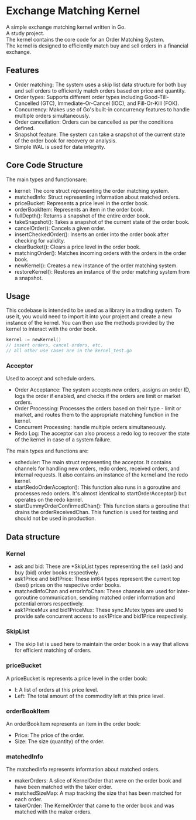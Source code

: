 # Exchange Matching Kernel

A simple exchange matching kernel written in Go.  
A study project.  
The kernel contains the core code for an Order Matching System.  
The kernel is designed to efficiently match buy and sell orders in a financial exchange.  

## Features
* Order matching: The system uses a skip list data structure for both buy and sell orders to efficiently match orders based on price and quantity.
* Order types: Supports different order types including Good-Till-Cancelled (GTC), Immediate-Or-Cancel (IOC), and Fill-Or-Kill (FOK).
* Concurrency: Makes use of Go's built-in concurrency features to handle multiple orders simultaneously.
* Order cancellation: Orders can be cancelled as per the conditions defined.
* Snapshot feature: The system can take a snapshot of the current state of the order book for recovery or analysis.
* Simple WAL is used for data integrity.

## Core Code Structure
The main types and functionsare:

* kernel: The core struct representing the order matching system.
* matchedInfo: Struct representing information about matched orders.
* priceBucket: Represents a price level in the order book.
* orderBookItem: Represents an item in the order book.
* fullDepth(): Returns a snapshot of the entire order book.
* takeSnapshot(): Takes a snapshot of the current state of the order book.
* cancelOrder(): Cancels a given order.
* insertCheckedOrder(): Inserts an order into the order book after checking for validity.
* clearBucket(): Clears a price level in the order book.
* matchingOrder(): Matches incoming orders with the orders in the order book.
* newKernel(): Creates a new instance of the order matching system.
* restoreKernel(): Restores an instance of the order matching system from a snapshot.

## Usage
This codebase is intended to be used as a library in a trading system. 
To use it, you would need to import it into your project and create a new instance of the kernel. 
You can then use the methods provided by the kernel to interact with the order book.
```go
kernel := newKernel()
// insert orders, cancel orders, etc.
// all other use cases are in the kernel_test.go
```
### Acceptor
Used to accept and schedule orders.
* Order Acceptance: The system accepts new orders, assigns an order ID, logs the order if enabled, and checks if the orders are limit or market orders.
* Order Processing: Processes the orders based on their type - limit or market, and routes them to the appropriate matching function in the kernel.
* Concurrent Processing: handle multiple orders simultaneously.
* Redo Log: The acceptor can also process a redo log to recover the state of the kernel in case of a system failure.

The main types and functions are:

* scheduler: The main struct representing the acceptor. It contains channels for handling new orders, redo orders, received orders, and internal requests. It also contains an  instance of the kernel and the redo kernel.
* startRedoOrderAcceptor(): This function also runs in a goroutine and processes redo orders. It's almost identical to startOrderAcceptor() but operates on the redo kernel.
* startDummyOrderConfirmedChan(): This function starts a goroutine that drains the orderReceivedChan. This function is used for testing and should not be used in production.
## Data structure
### Kernel
* ask and bid: These are *SkipList types representing the sell (ask) and buy (bid) order books respectively.
* ask1Price and bid1Price: These int64 types represent the current top (best) prices on the respective order books.
* matchedInfoChan and errorInfoChan: These channels are used for inter-goroutine communication, sending matched order information and potential errors respectively.
* ask1PriceMux and bid1PriceMux: These sync.Mutex types are used to provide safe concurrent access to ask1Price and bid1Price respectively.

### SkipList
* The skip list is used here to maintain the order book in a way that allows for efficient matching of orders.

### priceBucket
A priceBucket is represents a price level in the order book:
* l: A list of orders at this price level.
* Left: The total amount of the commodity left at this price level.

### orderBookItem
An orderBookItem represents an item in the order book:
* Price: The price of the order.
* Size: The size (quantity) of the order.

### matchedInfo
The matchedInfo represents information about matched orders. 
* makerOrders: A slice of KernelOrder that were on the order book and have been matched with the taker order.
* matchedSizeMap: A map tracking the size that has been matched for each order.
* takerOrder: The KernelOrder that came to the order book and was matched with the maker orders.
